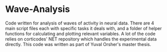 # Wave-Analysis
Code written for analysis of waves of activity in neural data. There are 4 main script files each with specific tasks it deals with,
and a folder of helper functions for calculating and plotting relevant variables.
A lot of the code relies on corticodes' NET repository which handles the experimental data directly.
This code was written as part of Yuval Orsher's master thesis.
